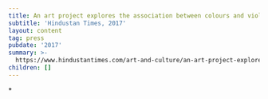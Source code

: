 ```yaml
---
title: An art project explores the association between colours and violence
subtitle: 'Hindustan Times, 2017'
layout: content
tag: press
pubdate: '2017'
summary: >-
  https://www.hindustantimes.com/art-and-culture/an-art-project-explores-the-association-between-colours-and-violence/story-LPrlyH49KN9d2zjDwjlImO.html
children: []
---
```

\*
